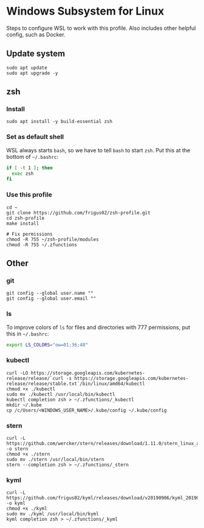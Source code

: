 # Windows Subsystem for Linux

Steps to configure WSL to work with this profile. Also includes other helpful config, such as Docker.

## Update system

```
sudo apt update
sudo apt upgrade -y
```

## zsh

### Install

```
sudo apt install -y build-essential zsh
```

### Set as default shell

WSL always starts `bash`, so we have to tell `bash` to start `zsh`. Put this at the bottom of `~/.bashrc`:

```sh
if [ -t 1 ]; then
  exec zsh
fi
```

### Use this profile

```
cd ~
git clone https://github.com/frigus02/zsh-profile.git
cd zsh-profile
make install

# Fix permissions
chmod -R 755 ~/zsh-profile/modules
chmod -R 755 ~/.zfunctions
```

## Other

### git

```
git config --global user.name ""
git config --global user.email ""
```

### ls

To improve colors of `ls` for files and directories with 777 permissions, put this in `~/.bashrc`:

```sh
export LS_COLORS="ow=01;36;40"
```

### kubectl

```
curl -LO https://storage.googleapis.com/kubernetes-release/release/`curl -s https://storage.googleapis.com/kubernetes-release/release/stable.txt`/bin/linux/amd64/kubectl
chmod +x ./kubectl
sudo mv ./kubectl /usr/local/bin/kubectl
kubectl completion zsh > ~/.zfunctions/_kubectl
mkdir ~/.kube
cp /c/Users/<WINDOWS_USER_NAME>/.kube/config ~/.kube/config
```

### stern

```
curl -L https://github.com/wercker/stern/releases/download/1.11.0/stern_linux_amd64 -o stern
chmod +x ./stern
sudo mv ./stern /usr/local/bin/stern
stern --completion zsh > ~/.zfunctions/_stern
```

### kyml

```
curl -L https://github.com/frigus02/kyml/releases/download/v20190906/kyml_20190906_linux_amd64 -o kyml
chmod +x ./kyml
sudo mv ./kyml /usr/local/bin/kyml
kyml completion zsh > ~/.zfunctions/_kyml
```
